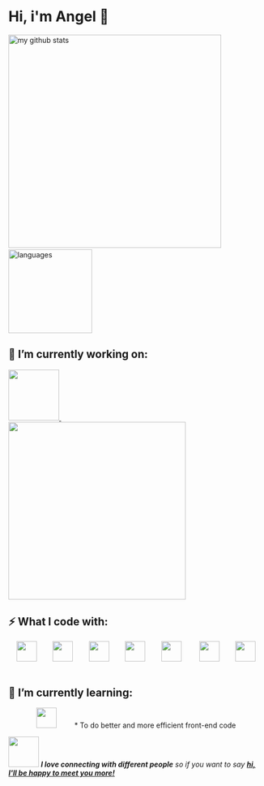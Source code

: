# Hi, i'm Angel 👋

<!-- My GitHub stats with buefy theme ❤️ -->
<p align="left">
<img src="https://github-readme-stats.vercel.app/api?username=mariasola&show_icons=true&theme=buefy" alt="my github stats" width="420"/>&nbsp;<img src="https://github-readme-stats.vercel.app/api/top-langs/?username=mariasola&layout=compact&theme=buefy" alt="languages" height="165">
</p>

## 🔭 I’m currently working on:
<p align="left"><a href="https://github.com/BridgeforBillions"> <img src="https://avatars1.githubusercontent.com/u/14813247?s=200&v=4" width=100 > </a>&nbsp;&nbsp;&nbsp;&nbsp;&nbsp;&nbsp;&nbsp;&nbsp;&nbsp;&nbsp;&nbsp;&nbsp;&nbsp;&nbsp;&nbsp;&nbsp;&nbsp;&nbsp;&nbsp;&nbsp;&nbsp;&nbsp;
<a href="https://github.com/mariasola/first-contributions"> <img src="https://github-readme-stats.vercel.app/api/pin/?username=mariasola&repo=first-contributions" width=350> </a>
  
## ⚡ What I code with:

<p align="center">
<img src="https://devicons.github.io/devicon/devicon.git/icons/html5/html5-plain.svg" width="40px">&nbsp;&nbsp;&nbsp;&nbsp;&nbsp;&nbsp;&nbsp;&nbsp;<img src="https://devicons.github.io/devicon/devicon.git/icons/css3/css3-plain.svg" width="40px">&nbsp;&nbsp;&nbsp;&nbsp;&nbsp;&nbsp;&nbsp;&nbsp;<img src="https://devicons.github.io/devicon/devicon.git/icons/javascript/javascript-original.svg" width="40px">&nbsp;&nbsp;&nbsp;&nbsp;&nbsp;&nbsp;&nbsp;&nbsp;<img src="https://devicons.github.io/devicon/devicon.git/icons/nodejs/nodejs-plain.svg" width="40px">&nbsp;&nbsp;&nbsp;&nbsp;&nbsp;&nbsp;&nbsp;&nbsp;<img src="https://devicons.github.io/devicon/devicon.git/icons/git/git-original.svg" width="40px">&nbsp;&nbsp;&nbsp;&nbsp;&nbsp;&nbsp;&nbsp;&nbsp;&nbsp;<img src="https://devicons.github.io/devicon/devicon.git/icons/github/github-original.svg" width="40px">&nbsp;&nbsp;&nbsp;&nbsp;&nbsp;&nbsp;&nbsp;&nbsp;<img src="https://devicons.github.io/devicon/devicon.git/icons/npm/npm-original-wordmark.svg" width="40px">&nbsp;&nbsp;&nbsp;&nbsp;&nbsp;&nbsp;&nbsp;&nbsp;

## 🌱 I’m currently learning:
 <p align="center">
  <img src="https://devicons.github.io/devicon/devicon.git/icons/docker/docker-original-wordmark.svg" width="40px">&nbsp;&nbsp;&nbsp;&nbsp;&nbsp;&nbsp;&nbsp;&nbsp;
  * To do better and more efficient front-end code

<img src="https://media.giphy.com/media/LnQjpWaON8nhr21vNW/giphy.gif" width="60"> <em><b>I love connecting with different people</b> so if you want to say <a href="mailto:mariasolahornedo@gmail.com"> <b>hi, I'll be happy to meet you more!</b></em></a>

<!--
**mariasola/mariasola** is a ✨ _special_ ✨ repository because its `README.md` (this file) appears on your GitHub profile.

Here are some ideas to get you started:

- 🔭 I’m currently working on ...
- 🌱 I’m currently learning ...
- 👯 I’m looking to collaborate on ...
- 🤔 I’m looking for help with ...
- 💬 Ask me about ...
- 📫 How to reach me: ...
- 😄 Pronouns: ...
- ⚡ Fun fact: ...
-->
